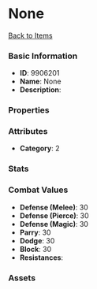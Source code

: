 # None



[Back to Items](../items.md)

### Basic Information

- **ID**: 9906201
- **Name**: None
- **Description**: 

### Properties


### Attributes

- **Category**: 2

### Stats


### Combat Values

- **Defense (Melee)**: 30
- **Defense (Pierce)**: 30
- **Defense (Magic)**: 30
- **Parry**: 30
- **Dodge**: 30
- **Block**: 30
- **Resistances**: 

### Assets



